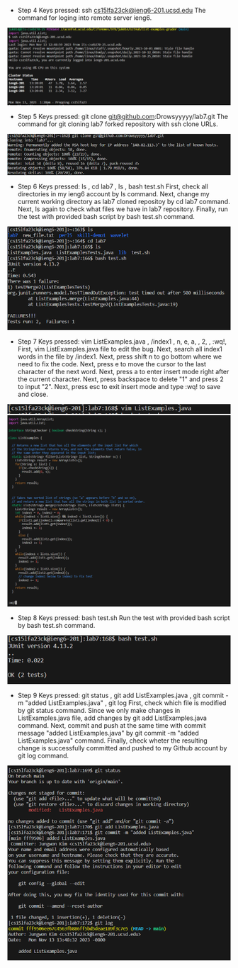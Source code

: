 - Step 4
Keys pressed: ssh <space> cs15lfa23ck@ieng6-201.ucsd.edu <enter>
The command for loging into remote server ieng6.


![Image](step4.PNG)


- Step 5
Keys pressed: git <space> clone <space> git@github.com:Drowsyyyyy/lab7.git <enter>
The command for git cloning lab7 forked repository with ssh clone URLs.


![Image](step5.PNG)


- Step 6
Keys pressed: ls <enter>, cd <space> lab7 <enter>, ls <enter>, bash <space> test.sh <enter>
First, check all directories in my ieng6 account by ls command. Next, change my current working directory as lab7 cloned repositoy by cd lab7 command. Next, ls again to check what files we have in lab7 repository. Finally, run the test with provided bash script by bash test.sh command.


![Image](step6.PNG)


- Step 7
Keys pressed: vim <space> ListExamples.java <enter>, /index1 <enter>, <shift> n, e, a, <backspace>, 2, <esc>, :wq!, <enter>
First, vim ListExamples.java file to edit the bug. Next, search all index1 words in the file by /index1. Next, press shift n to go bottom where we need to fix the code.
Next, press e to move the cursor to the last character of the next word. Next, press a to enter insert mode right after the current character. Next, press backspace to delete "1" and press 2 to input "2".
Next, press esc to exit insert mode and type :wq! to save and close.


![Image](step7.PNG)
![Image](step7_2.PNG)


- Step 8
Keys pressed: bash <space> test.sh <enter>
Run the test with provided bash script by bash test.sh command.


![Image](step8.PNG)


- Step 9
Keys pressed: git <space> status <enter>, git <space> add <space> ListExamples.java <enter>, git <space> commit <space> -m <space> "added <space> ListExamples.java" <enter>, git <space> log
First, check which file is modified by git status command. Since we only make changes in ListExamples.java file, add changes by git add ListExamples.java command. Next, commit and push at the same time with commit message "added ListExamples.java" by git commit -m "added ListExamples.java" command.
Finally, check wheter the resulting change is successfully committed and pushed to my Github account by git log command.


![Image](step9.PNG)

